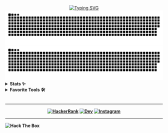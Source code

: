 <div align="center">
  <a href="https://git.io/typing-svg">
    <img src="https://readme-typing-svg.demolab.com?font=Fira+Code&weight=600&duration=3000&pause=1000&color=1532F7&vCenter=true&width=500&separator=%3C&lines=System.out.print(%22Hello%2C+I'm+Mindlunny%22);%3Cconsole.log(%22Привет%2C+я+PineberryCode%22)" alt="Typing SVG">
  </a>
</div>

<div align="center">
  <img src="https://raw.githubusercontent.com/PineberryCode/PineberryCode/output/github-contribution-grid-snake-dark.svg#gh-dark-mode-only">
  <img src="https://raw.githubusercontent.com/PineberryCode/PineberryCode/output/github-contribution-grid-snake.svg#gh-light-mode-only">
</div>

<details>
  <summary><b>Stats ✨</b></summary>
<div align="center">
<a href="https://git.io/streak-stats"><img src="https://github-readme-stats.zohan.tech/api/top-langs/?username=PineberryCode&layout=compact&langs_count=10&hide=html,mustache,CSS&bg_color=0c0021&icon_color=F8D866&title_color=F85D7F&hide_border=true" height="192px"></a>
<a href="https://git.io/streak-stats"><img src="https://streak-stats.demolab.com/?user=PineberryCode&theme=radical&border_radius=5&include_all_commits=true&hide_border=true" alt="GitHub Streak" height="192px"></a>
</div>
</details>

<details>
  <summary><b>Favorite Tools 🛠️</b></summary>
  <br>
  <b>🗄️ Databases and Cloud Hosting<b><br><br>
  <a><img alt="MongoDB" src ="https://img.shields.io/badge/MongoDB-4EA94B?style=for-the-badge&logo=mongodb&logoColor=white"></a>
  <a><img alt="MySQL" src="https://img.shields.io/badge/MySQL-005C84?style=for-the-badge&logo=mysql&logoColor=white"></a>
  <a><img alt="PostgreSQL" src="https://img.shields.io/badge/PostgreSQL-316192?style=for-the-badge&logo=postgresql&logoColor=white"></a>
  <a><img alt="MSSQL Server" src="https://img.shields.io/badge/Microsoft%20SQL%20Server-CC2927?style=for-the-badge&logo=microsoft%20sql%20server&logoColor=white"></a><br><br>
  <b>👾 Frameworks and Libraries</b><br><br>
  <a><img alt="Bootstrap" src="https://img.shields.io/badge/bootstrap-%238511FA.svg?style=for-the-badge&logo=bootstrap&logoColor=white"></a>
  <a><img alt="Express.js" src="https://img.shields.io/badge/express.js-%23404d59.svg?style=for-the-badge&logo=express&logoColor=%2361DAFB"></a>
  <a><img alt="Apollo GraphQL" src="https://img.shields.io/badge/-ApolloGraphQL-311C87?style=for-the-badge&logo=apollo-graphql"></a>
  <a><img alt="Node JS" src="https://img.shields.io/badge/node.js-6DA55F?style=for-the-badge&logo=node.js&logoColor=white"></a>
  <a><img alt="NPM" src="https://img.shields.io/badge/NPM-%23CB3837.svg?style=for-the-badge&logo=npm&logoColor=white"></a>
  <a><img alt="Spring Boot" src="https://img.shields.io/badge/spring-%236DB33F.svg?style=for-the-badge&logo=spring&logoColor=white">
  <a><img alt="Quarkus" src="https://img.shields.io/badge/Quarkus-469678?style=plastic&logo=quarkus&logoColor=black"></a>
  <a><img alt="Flask" src="https://img.shields.io/badge/flask-%23000.svg?style=for-the-badge&logo=flask&logoColor=white"></a>
  <a><img alt="Jango" src="https://img.shields.io/badge/django-%23092E20.svg?style=for-the-badge&logo=django&logoColor=white" /></a>
  <a><img alt="React" src="https://img.shields.io/badge/react-%2320232a.svg?style=for-the-badge&logo=react&logoColor=%2361DAFB" /></a><br><br>
  <b> 💻🖱️ IDE's </b><br><br>
  <a><img alt="Netbeans" src="https://img.shields.io/badge/NetBeansIDE-1B6AC6.svg?style=for-the-badge&logo=apache-netbeans-ide&logoColor=white" /></a>
  <a><img alt="Jupyter Notebook" src="https://img.shields.io/badge/jupyter-%23FA0F00.svg?style=for-the-badge&logo=jupyter&logoColor=white" /></a>
  <a><img alt="Visual Studio Code" src="https://img.shields.io/badge/Visual%20Studio%20Code-0078d7.svg?style=for-the-badge&logo=visual-studio-code&logoColor=white" /></a>
  <a><img alt="Visual Studio" src="https://img.shields.io/badge/Visual%20Studio-5C2D91.svg?style=for-the-badge&logo=visual-studio&logoColor=white" /></a>
  <a><img alt="IntelliJ Idea" src="https://img.shields.io/badge/IntelliJIDEA-000000.svg?style=for-the-badge&logo=intellij-idea&logoColor=white" /></a><br><br>
  <b>☕ Languages</b><br><br>
  <a><img alt="Java" src="https://img.shields.io/badge/java-%23ED8B00.svg?style=for-the-badge&logo=openjdk&logoColor=white" /></a>
  <a><img alt="GraphQL" src="https://img.shields.io/badge/-GraphQL-E10098?style=for-the-badge&logo=graphql&logoColor=white"></a>
  <a><img alt="Javascript" src="https://img.shields.io/badge/javascript-%23323330.svg?style=for-the-badge&logo=javascript&logoColor=%23F7DF1E" /></a>
  <a><img alt="Python" src="https://img.shields.io/badge/python-3670A0?style=for-the-badge&logo=python&logoColor=ffdd54" /></a>
  <a><img alt="Rust" src="https://img.shields.io/badge/rust-%23000000.svg?style=for-the-badge&logo=rust&logoColor=white" /></a><br><br>
  <b> 🖥️🐧 OS </b><br><br>
  <a><img alt="Kali" src="https://img.shields.io/badge/Kali-268BEE?style=for-the-badge&logo=kalilinux&logoColor=white" /></a>
  <a><img alt="Linux Mint" src="https://img.shields.io/badge/Linux%20Mint-87CF3E?style=for-the-badge&logo=Linux%20Mint&logoColor=white" /></a>
  <a><img alt="Manjaro" src="https://img.shields.io/badge/Manjaro-35BF5C?style=for-the-badge&logo=Manjaro&logoColor=white" /></a>
  <a><img alt="Ubuntu" src="https://img.shields.io/badge/Ubuntu-E95420?style=for-the-badge&logo=ubuntu&logoColor=white" /></a><br><br>
  <b>🛠️ Other</b><br><br>
  <a><img alt="Postman" src="https://img.shields.io/badge/Postman-FF6C37?style=for-the-badge&logo=postman&logoColor=white" /></a><br><br>
</details>
<br>

- - -

<div align="center">
  <a href="https://www.hackerrank.com/MINDLUNNY"><img alt="HackerRank" src="https://img.shields.io/badge/-Hackerrank-2EC866?style=for-the-badge&logo=HackerRank&logoColor=white"></a>
  <a href="https://dev.to/mindlunny"><img alt="Dev" src="https://img.shields.io/badge/dev.to-0A0A0A?style=for-the-badge&logo=devdotto&logoColor=white"></a>
  <a href="https://www.instagram.com/no_root.jdlc/"><img alt="Instagram" src="https://img.shields.io/badge/Instagram-E4405F?style=for-the-badge&logo=instagram&logoColor=white"></a>
</div>

- - -

<div align="left">
<a>
  <img src="https://www.hackthebox.eu/badge/image/554105" alt="Hack The Box" height="50">
</a>
</div>
